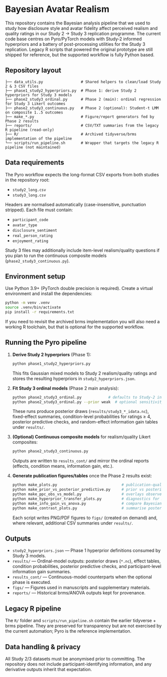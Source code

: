 # Bayesian Avatar Realism

This repository contains the Bayesian analysis pipeline that we used to study how disclosure style and avatar fidelity affect perceived realism and quality ratings in our Study 2 → Study 3 replication programme.  The current code base centres on Pyro/PyTorch models with Study‑2 informed hyperpriors and a battery of post-processing utilities for the Study 3 replication.  Legacy R scripts that powered the original prototype are still shipped for reference, but the supported workflow is fully Python based.

## Repository layout

```
├── data_utils.py                 # Shared helpers to clean/load Study 2 & 3 CSV files
├── phase1_study2_hyperpriors.py  # Phase 1: derive Study 2 hyperpriors for Study 3 models
├── phase2_study3_ordinal.py      # Phase 2 (main): ordinal regression for Study 3 Likert outcomes
├── phase2_study3_continuous.py   # Phase 2 (optional): Student-t LMM on composite 1..5 outcomes
├── make_*.py                     # Figure/report generators fed by Phase 2 results
├── reports/                      # CSV/TXT summaries from the legacy R pipeline (read-only)
├── R/                            # Archived tidyverse/brms implementation of the pipeline
└── scripts/run_pipeline.sh       # Wrapper that targets the legacy R pipeline (not maintained)
```

## Data requirements

The Pyro workflow expects the long-format CSV exports from both studies in the repository root:

- `study2_long.csv`
- `study3_long.csv`

Headers are normalised automatically (case-insensitive, punctuation stripped).  Each file must contain:

- `participant_code`
- `avatar_type`
- `disclosure_sentiment`
- `real_person_rating`
- `enjoyment_rating`

Study 3 files may additionally include item-level realism/quality questions if you plan to run the continuous composite models (`phase2_study3_continuous.py`).

## Environment setup

Use Python 3.9+ (PyTorch double precision is required).  Create a virtual environment and install the dependencies:

```bash
python -m venv .venv
source .venv/bin/activate
pip install -r requirements.txt
```

If you need to revisit the archived brms implementation you will also need a working R toolchain, but that is optional for the supported workflow.

## Running the Pyro pipeline

1. **Derive Study 2 hyperpriors** (Phase 1):

   ```bash
   python phase1_study2_hyperpriors.py
   ```

   This fits Gaussian mixed models to Study 2 realism/quality ratings and stores the resulting hyperpriors in `study2_hyperpriors.json`.

2. **Fit Study 3 ordinal models** (Phase 2 main analysis):

   ```bash
   python phase2_study3_ordinal.py            # defaults to Study-2 informed priors
   python phase2_study3_ordinal.py --prior weak  # optional sensitivity run
   ```

   These runs produce posterior draws (`results/study3_*_idata.nc`), fixed-effect summaries, condition-level probabilities for ratings ≥ 4, posterior predictive checks, and random-effect information gain tables under `results/`.

3. **(Optional) Continuous composite models** for realism/quality Likert composites:

   ```bash
   python phase2_study3_continuous.py
   ```

   Outputs are written to `results_cont/` and mirror the ordinal reports (effects, condition means, information gain, etc.).

4. **Generate publication figures/tables** once the Phase 2 results exist:

   ```bash
   python make_plots.py                             # publication-quality forest/condition/PPC plots
   python make_prior_vs_posterior_predictive.py     # prior vs posterior predictive comparison
   python make_ppc_obs_vs_model.py                  # overlays observed vs simulated category shares
   python make_hyperprior_transfer_plots.py         # diagnostics for Study-2 → Study-3 transfer
   python make_info_gain_vs_anova.py                # compare Bayesian info gain with ANOVA ηp²
   python make_contrast_plots.py                    # summarise posterior contrasts/effect sizes
   ```

   Each script writes PNG/PDF figures to `figs/` (created on demand) and, where relevant, additional CSV summaries under `results/`.

## Outputs

- `study2_hyperpriors.json` — Phase 1 hyperprior definitions consumed by Study 3 models.
- `results/` — Ordinal-model outputs: posterior draws (`*.nc`), effect tables, condition probabilities, posterior predictive checks, and participant-level information gain summaries.
- `results_cont/` — Continuous-model counterparts when the optional phase is executed.
- `figs/` — Figures used in manuscripts and supplementary materials.
- `reports/` — Historical brms/ANOVA outputs kept for provenance.

## Legacy R pipeline

The `R/` folder and `scripts/run_pipeline.sh` contain the earlier tidyverse + brms pipeline.  They are preserved for transparency but are not exercised by the current automation; Pyro is the reference implementation.

## Data handling & privacy

All Study 2/3 datasets must be anonymised prior to committing.  The repository does not include participant-identifying information, and any derivative outputs inherit that expectation.
